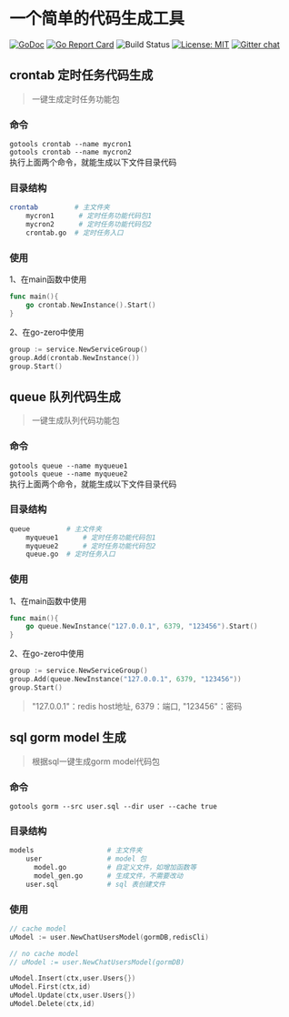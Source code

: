# 一个简单的代码生成工具

[![GoDoc](https://godoc.org/github.com/hibiken/asynq?status.svg)](https://godoc.org/github.com/hibiken/asynq)
[![Go Report Card](https://goreportcard.com/badge/github.com/hibiken/asynq)](https://goreportcard.com/report/github.com/hibiken/asynq)
![Build Status](https://github.com/hibiken/asynq/workflows/build/badge.svg)
[![License: MIT](https://img.shields.io/badge/license-MIT-green.svg)](https://opensource.org/licenses/MIT)
[![Gitter chat](https://badges.gitter.im/go-asynq/gitter.svg)](https://gitter.im/go-asynq/community)

## crontab 定时任务代码生成
> 一键生成定时任务功能包

### 命令
`gotools crontab --name mycron1`  
`gotools crontab --name mycron2`  
执行上面两个命令，就能生成以下文件目录代码

### 目录结构
```sh
crontab         # 主文件夹             
    mycron1      # 定时任务功能代码包1
    mycron2      # 定时任务功能代码包2
    crontab.go  # 定时任务入口
```

### 使用
1、在main函数中使用
```go
func main(){
    go crontab.NewInstance().Start()
}
```
2、在go-zero中使用
```go
group := service.NewServiceGroup()
group.Add(crontab.NewInstance())
group.Start()
```

## queue 队列代码生成
> 一键生成队列代码功能包

### 命令
`gotools queue --name myqueue1`  
`gotools queue --name myqueue2`  
执行上面两个命令，就能生成以下文件目录代码

### 目录结构
```sh
queue         # 主文件夹             
    myqueue1      # 定时任务功能代码包1
    myqueue2      # 定时任务功能代码包2
    queue.go  # 定时任务入口
```

### 使用
1、在main函数中使用
```go
func main(){
    go queue.NewInstance("127.0.0.1", 6379, "123456").Start()
}
```
2、在go-zero中使用
```go
group := service.NewServiceGroup()
group.Add(queue.NewInstance("127.0.0.1", 6379, "123456"))
group.Start()
```
> "127.0.0.1"：redis host地址, 6379：端口, "123456"：密码

## sql gorm model 生成
> 根据sql一键生成gorm model代码包

### 命令
`gotools gorm --src user.sql --dir user --cache true`

### 目录结构
```sh
models                  # 主文件夹             
    user                # model 包
      model.go          # 自定义文件，如增加函数等
      model_gen.go      # 生成文件，不需要改动
    user.sql            # sql 表创建文件
```
### 使用
```go
// cache model
uModel := user.NewChatUsersModel(gormDB,redisCli)

// no cache model
// uModel := user.NewChatUsersModel(gormDB)

uModel.Insert(ctx,user.Users{})
uModel.First(ctx,id)
uModel.Update(ctx,user.Users{})
uModel.Delete(ctx,id)

```
